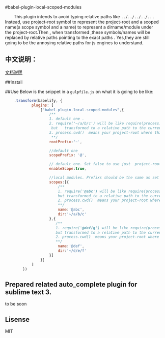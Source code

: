 #babel-plugin-local-scoped-modules

&emsp;&emsp;This plugin intends to avoid  typing  relative paths like `../../../../..` .  Instead, use project-root symbol to  represent the project-root and a scoped name(a scope symbol and a name) to represent a dirname/module under the project-root.Then , when transformed ,these symbols/names will be replaced by relative paths pointing to the exact paths .  Yes,they are still going to be the annoying relative paths for js engines to understand.

## 中文说明：
[文档说明](./readme.md)

##Install


##Use 
Below is the snippet in a `gulpfile.js` on what it is going to be like:
```js
    .transform(babelify, {
            plugins: [
                ["babel-plugin-local-scoped-modules",{
                    /**
                    1. default one . 
                    2. require('~/a/b/c') will be like require(process.cwd()+'/a/b/c') 
                     but   transformed to a relative path to the current file.
                    3. process.cwd()  means your project-root where this gulpfile.js is .
                     **/
                    rootPrefix:'~', 

                    //default one
                    scopePrefix: '@',

                    // default one. Set false to use just  project-root related paths.
                    enableScope:true,

                    //local modules. Prefixs should be the same as set above.
                    scopes:[{
                        /**
                        1. require('@abc') will be like require(process.cwd()+'/a/b/c') 
                        but transformed to a relative path to the current file.
                        2. process.cwd()  means your project-root where this gulpfile.js is .
                        **/
                        name:'@abc',
                        dir:'~/a/b/c'
                    },{
                       /**
                       1. require('@def/g') will be like require(process.cwd()+'/d/e/f/g') 
                       but transformed to a relative path to the current file.
                       2. process.cwd()  means your project-root where this gulpfile.js is .
                       **/
                        name:'@def',
                        dir:'~/d/e/f'
                    }]
                }]
            ]
        })

```

##  Prepared related auto_complete plugin for sublime text 3.
to be soon

## Lisense
  MIT

